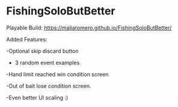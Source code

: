 # FishingSoloButBetter
 
Playable Build:
https://maliaromero.github.io/FishingSoloButBetter/

Added Features:

-Optional skip discard button

- 3 random event examples

-Hand limit reached win condition screen

-Out of bait lose condition screen.

-Even better UI scaling :)
